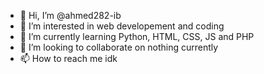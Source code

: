 - 👋 Hi, I’m @ahmed282-ib
- 👀 I’m interested in web developement and coding
- 🌱 I’m currently learning Python, HTML, CSS, JS and PHP
- 💞️ I’m looking to collaborate on nothing currently
- 📫 How to reach me idk

<!---
ahmed282-ib/ahmed282-ib is a ✨ special ✨ repository because its `README.md` (this file) appears on your GitHub profile.
You can click the Preview link to take a look at your changes.
--->
